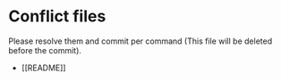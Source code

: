 # Conflict files
Please resolve them and commit per command (This file will be deleted before the commit).
- [[README]]